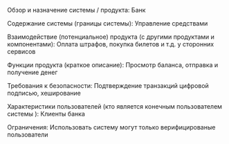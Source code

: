 Обзор и назначение системы / продукта: Банк

Содержание системы (границы системы): Управление средствами

Взаимодействие (потенциальное) продукта (с другими продуктами и компонентами): Оплата штрафов, покупка билетов и т.д. у сторонних сервисов

Функции продукта (краткое описание): Просмотр баланса, отправка и получение денег

Требования к безопасности: Подтверждение транзакций цифровой подписью, хеширование

Характеристики пользователей (кто является конечным пользователем системы ): Клиенты банка

Ограничения: Использовать систему могут только верифицированые пользователи
